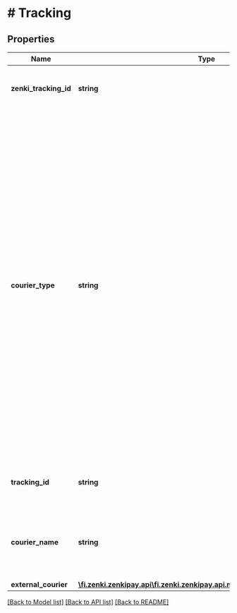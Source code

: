 # # Tracking

## Properties

Name | Type | Description | Notes
------------ | ------------- | ------------- | -------------
**zenki_tracking_id** | **string** | Unique tracking identifier generated by Zenkipay. |
**courier_type** | **string** | Courier type used to deliver the product or service.  Possible values: * EXTERNAL - In case of using an existing courier company, it must be indicated that the shipment will be external and the trackingId field must be informed. * INTERNAL - In case of using the merchant&#39;s own infrastructure to make the shipment, it must be indicated that the shipment will be internal and the courierName field must be informed. |
**tracking_id** | **string** | Unique tracking identifier generated by a courier. | [optional]
**courier_name** | **string** | Internal courier name of the merchant used to deliver the service or product. | [optional]
**external_courier** | [**\fi.zenki.zenkipay.api\fi.zenki.zenkipay.api.model\TrackingExternalCourier**](TrackingExternalCourier.md) |  | [optional]

[[Back to Model list]](../../README.md#models) [[Back to API list]](../../README.md#endpoints) [[Back to README]](../../README.md)
